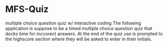 # MFS-Quiz
multiple choice question quiz w/ interactive coding
The following application is suppose to be a timed multiple choice question quiz that docks time for inccorect answers.
At the end of the quiz use is prompted to the highscore section where they will be asked to enter in their initials. 
